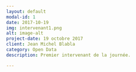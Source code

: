 ```yaml
---
layout: default
modal-id: 1
date: 2017-10-19
img: intervenant1.png
alt: image-alt
project-date: 19 octobre 2017
client: Jean Michel Blabla
category: Open Data
description: Premier intervenant de la journée. 

---
```


